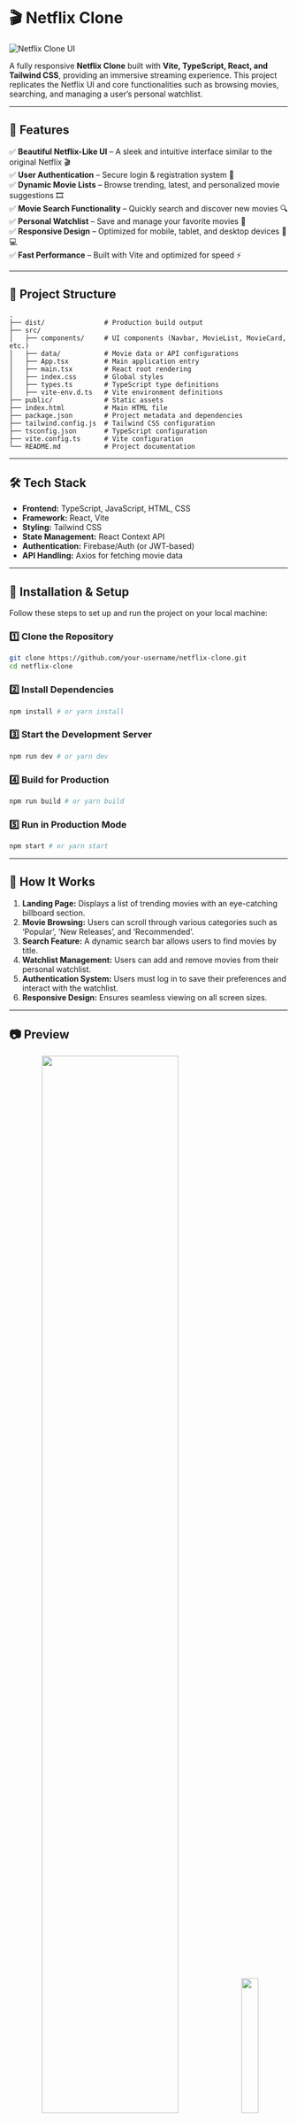 # 🎬 Netflix Clone

![Netflix Clone UI](https://github.com/user-attachments/assets/cbe05339-4fcf-440d-ac19-c67b6393a6d2)


A fully responsive **Netflix Clone** built with **Vite, TypeScript, React, and Tailwind CSS**, providing an immersive streaming experience. This project replicates the Netflix UI and core functionalities such as browsing movies, searching, and managing a user’s personal watchlist.

---

## 🚀 Features

✅ **Beautiful Netflix-Like UI** – A sleek and intuitive interface similar to the original Netflix 🎬  
✅ **User Authentication** – Secure login & registration system 🔐  
✅ **Dynamic Movie Lists** – Browse trending, latest, and personalized movie suggestions 🎞️  
✅ **Movie Search Functionality** – Quickly search and discover new movies 🔍  
✅ **Personal Watchlist** – Save and manage your favorite movies 📌  
✅ **Responsive Design** – Optimized for mobile, tablet, and desktop devices 📱💻  
✅ **Fast Performance** – Built with Vite and optimized for speed ⚡  

---

## 📂 Project Structure

```
.
├── dist/               # Production build output
├── src/
│   ├── components/     # UI components (Navbar, MovieList, MovieCard, etc.)
│   ├── data/           # Movie data or API configurations
│   ├── App.tsx         # Main application entry
│   ├── main.tsx        # React root rendering
│   ├── index.css       # Global styles
│   ├── types.ts        # TypeScript type definitions
│   ├── vite-env.d.ts   # Vite environment definitions
├── public/             # Static assets
├── index.html          # Main HTML file
├── package.json        # Project metadata and dependencies
├── tailwind.config.js  # Tailwind CSS configuration
├── tsconfig.json       # TypeScript configuration
├── vite.config.ts      # Vite configuration
└── README.md           # Project documentation
```

---

## 🛠 Tech Stack

- **Frontend:** TypeScript, JavaScript, HTML, CSS  
- **Framework:** React, Vite  
- **Styling:** Tailwind CSS  
- **State Management:** React Context API  
- **Authentication:** Firebase/Auth (or JWT-based)  
- **API Handling:** Axios for fetching movie data  

---

## 🔧 Installation & Setup

Follow these steps to set up and run the project on your local machine:

### 1️⃣ Clone the Repository
```sh
git clone https://github.com/your-username/netflix-clone.git
cd netflix-clone
```

### 2️⃣ Install Dependencies
```sh
npm install # or yarn install 
```

### 3️⃣ Start the Development Server
```sh
npm run dev # or yarn dev
```

### 4️⃣ Build for Production
```sh
npm run build # or yarn build 
```

### 5️⃣ Run in Production Mode
```sh
npm start # or yarn start
```

---

## 🎥 How It Works

1. **Landing Page:** Displays a list of trending movies with an eye-catching billboard section.
2. **Movie Browsing:** Users can scroll through various categories such as ‘Popular’, ‘New Releases’, and ‘Recommended’.
3. **Search Feature:** A dynamic search bar allows users to find movies by title.
4. **Watchlist Management:** Users can add and remove movies from their personal watchlist.
5. **Authentication System:** Users must log in to save their preferences and interact with the watchlist.
6. **Responsive Design:** Ensures seamless viewing on all screen sizes.

---

## 📷 Preview

<p align="center">
  <img src="https://github.com/user-attachments/assets/96d9475e-de87-4095-a69a-4e38fdd62d1d" width="70%" style="margin-right: 10px;" />
  <img src="https://github.com/user-attachments/assets/dbddf9f1-9415-4b9a-842b-2fe71fb28df2" width="25%" />
</p>


---

## 🤝 Contributing

Contributions are welcome! If you'd like to add features, fix bugs, or improve documentation, feel free to open an issue or submit a pull request.

---

## 📜 License

This project is licensed under the **MIT License**.

---

## 📬 Contact

For any queries, reach out at:  
📧 Email: your-email@example.com  
🔗 [GitHub](https://github.com/your-username)  
🔗 [LinkedIn](https://linkedin.com/in/your-profile)  

💖 **Enjoy streaming with your Netflix Clone!** 🎥 🍿

